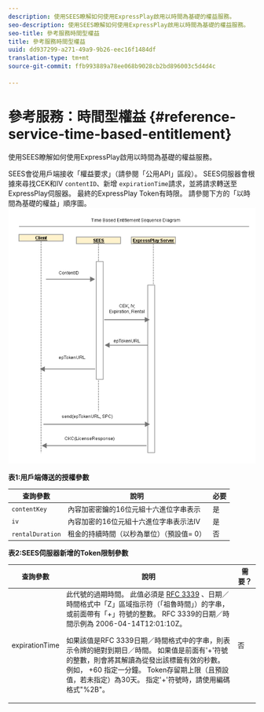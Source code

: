 ```yaml
---
description: 使用SEES瞭解如何使用ExpressPlay啟用以時間為基礎的權益服務。
seo-description: 使用SEES瞭解如何使用ExpressPlay啟用以時間為基礎的權益服務。
seo-title: 參考服務時間型權益
title: 參考服務時間型權益
uuid: dd937299-a271-49a9-9b26-eec16f1484df
translation-type: tm+mt
source-git-commit: ffb993889a78ee068b9028cb2bd896003c5d4d4c

---
```



# 參考服務：時間型權益 {#reference-service-time-based-entitlement}

使用SEES瞭解如何使用ExpressPlay啟用以時間為基礎的權益服務。

SEES會從用戶端接收「權益要求」（請參閱「公用API」區段）。 SEES伺服器會根據來尋找CEK和IV `contentID`、新增 `expirationTime`請求，並將請求轉送至ExpressPlay伺服器。 最終的ExpressPlay Token有時限。 請參閱下方的「以時間為基礎的權益」順序圖。 ![](assets/fees-time-based.png)

**表1:用戶端傳送的授權參數**

| 查詢參數 | 說明 | 必要 |
|---|---|---|
| `contentKey` | 內容加密密鑰的16位元組十六進位字串表示 | 是 |
| `iv` | 內容加密的16位元組十六進位字串表示法IV | 是 |
| `rentalDuration` | 租金的持續時間（以秒為單位）（預設值= 0） | 否 |

**表2:SEES伺服器新增的Token限制參數**

<table id="table_E979FAD7A61A4832A46667301939FAEB">  
 <thead> 
  <tr> 
   <th class="entry"> 查詢參數 </th> 
   <th class="entry"> 說明 </th> 
   <th class="entry"> 需要？ </th> 
  </tr> 
 </thead>
 <tbody> 
  <tr> 
   <td><span class="codeph"> expirationTime</span> </td> 
   <td>此代號的過期時間。 此值必須是 <a href="https://www.ietf.org/rfc/rfc3339.txt" format="html" type="external"> RFC 3339</a> 、日期／時間格式中「Z」區域指示符（「祖魯時間」）的字串，或前面帶有「+」符號的整數。 RFC 3339的日期／時間示例為 <span class="codeph"> 2006-04-14T12:01:10Z</span>。 <p>如果該值是RFC 3339日期／時間格式中的字串，則表示令牌的絕對到期日／時間。 如果值是前面有'+'符號的整數，則會將其解讀為從發出該標籤有效的秒數。 例如， <span class="codeph"> +60</span> 指定一分鐘。 Token存留期上限（且預設值，若未指定）為30天。 指定'+'符號時，請使用編碼格式"%2B"。 </p> </td> 
   <td> 否 </td> 
  </tr> 
 </tbody> 
</table>

